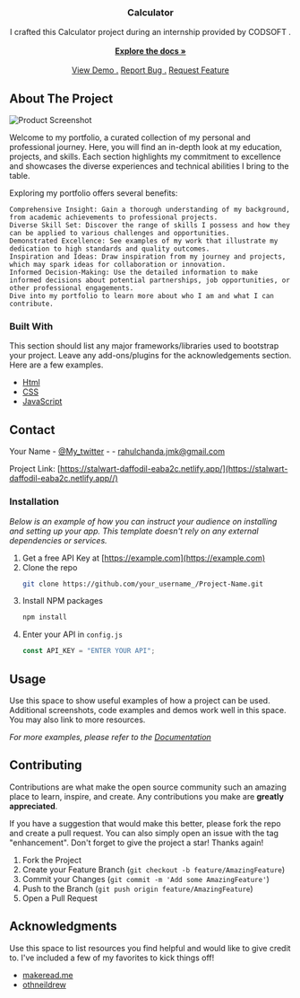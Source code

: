 
<h3 align="center">Calculator</h3>
<p align="center">
I crafted this Calculator project during an internship provided by  CODSOFT .
<br/>
<br/>
<a href="https://github.com/Rahulchanda33/caalculator/tree/main/calculator"><strong>Explore the docs »</strong></a>
<br/>
<br/>
<a href="https://github.com/Rahulchanda33/caalculator/tree/main/calculator">View Demo .</a>  
<a href="https://github.com/ShaanCoding/ReadME-Generator/issues/new?labels=bug&template=bug-report---.md">Report Bug .</a>
<a href="https://github.com/ShaanCoding/ReadME-Generator/issues/new?labels=enhancement&template=feature-request---.md">Request Feature</a>
</p>
</div>

 ## About The Project 

![Product Screenshot](https://app.gemoo.com/share/image-annotation/651071741278425088?codeId=v67qwglkplgLo&origin=imageurlgenerator&card=651071737797152768)

Welcome to my portfolio, a curated collection of my personal and professional journey. Here, you will find an in-depth look at my education, projects, and skills. Each section highlights my commitment to excellence and showcases the diverse experiences and technical abilities I bring to the table.

Exploring my portfolio offers several benefits:

    Comprehensive Insight: Gain a thorough understanding of my background, from academic achievements to professional projects.
    Diverse Skill Set: Discover the range of skills I possess and how they can be applied to various challenges and opportunities.
    Demonstrated Excellence: See examples of my work that illustrate my dedication to high standards and quality outcomes.
    Inspiration and Ideas: Draw inspiration from my journey and projects, which may spark ideas for collaboration or innovation.
    Informed Decision-Making: Use the detailed information to make informed decisions about potential partnerships, job opportunities, or other professional engagements.
    Dive into my portfolio to learn more about who I am and what I can contribute.

 ### Built With

This section should list any major frameworks/libraries used to bootstrap your project. Leave any add-ons/plugins for the acknowledgements section. Here are a few examples.

- [Html](https://html.com/)
- [CSS](https://www.w3schools.com/css/)
- [JavaScript](https://www.javascript.com/)
 ## Contact

Your Name - [@My_twitter](https://twitter.com/rahulchand78279)       -   - rahulchanda.jmk@gmail.com

Project Link: [https://stalwart-daffodil-eaba2c.netlify.app/](https://stalwart-daffodil-eaba2c.netlify.app//)
 ### Installation

_Below is an example of how you can instruct your audience on installing and setting up your app. This template doesn't rely on any external dependencies or services._

1. Get a free API Key at [https://example.com](https://example.com)
2. Clone the repo
   ```sh
   git clone https://github.com/your_username_/Project-Name.git
   ```
3. Install NPM packages
   ```sh
   npm install
   ```
4. Enter your API in `config.js`
   ```js
   const API_KEY = "ENTER YOUR API";
   ```
 ## Usage

Use this space to show useful examples of how a project can be used. Additional screenshots, code examples and demos work well in this space. You may also link to more resources.

_For more examples, please refer to the [Documentation](https://example.com)_
 ## Contributing

Contributions are what make the open source community such an amazing place to learn, inspire, and create. Any contributions you make are **greatly appreciated**.

If you have a suggestion that would make this better, please fork the repo and create a pull request. You can also simply open an issue with the tag "enhancement".
Don't forget to give the project a star! Thanks again!

1. Fork the Project
2. Create your Feature Branch (`git checkout -b feature/AmazingFeature`)
3. Commit your Changes (`git commit -m 'Add some AmazingFeature'`)
4. Push to the Branch (`git push origin feature/AmazingFeature`)
5. Open a Pull Request
 ## Acknowledgments

Use this space to list resources you find helpful and would like to give credit to. I've included a few of my favorites to kick things off!


- [makeread.me](https://github.com/ShaanCoding/ReadME-Generator)
- [othneildrew](https://github.com/othneildrew/Best-README-Template)
